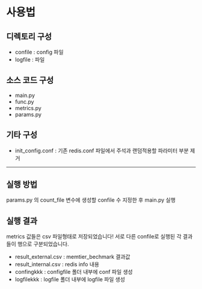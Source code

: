 # 사용법

## 디렉토리 구성
* confile : config 파일 
* logfile :  파일

## 소스 코드 구성
* main.py
* func.py 
* metrics.py
* params.py

## 기타 구성 
* init_config.conf : 기존 redis.conf 파일에서 주석과 랜덤적용할 파라미터 부분 제거

---

## 실행 방법
params.py 의 count_file 변수에 생성할 confile 수 지정한 후 main.py 실행

## 실행 결과
metrics 값들은 csv 파일형태로 저장되었습니다! 서로 다른 confile로 실행된 각 결과들이 행으로 구분되었습니다. 
* result_external.csv : memtier_bechmark 결과값
* result_internal.csv : redis info 내용
* confingkkk : configfile 폴더 내부에 conf 파일 생성
* logfilekkk : logfile 폴더 내부에 logfile 파일 생성

